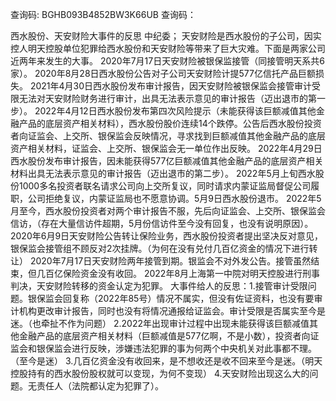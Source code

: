 查询码: BGHB093B4852BW3K66UB
查询码： 

西水股份、天安财险大事件的反思
中纪委；
天安财险是西水股份的子公司，因实控人明天控股单位犯罪给西水股份和天安财险等带来了巨大灾难。下面是两家公司近两年来发生的大事。
2020年7月17日天安财险被银保监接管（同接管明天系共6家）。
2020年8月28日西水股份公告对子公司天安财险计提577亿信托产品巨额损失。
2021年4月30日西水股份发布审计报告，因天安财险被银保监会接管审计受限无法对天安财险财务进行审计，出具无法表示意见的审计报告（迈出退市的第一步）。
2022年4月12日西水股份发布第四次风险提示（未能获得该巨额减值其他金融产品的底层资产相关材料），西水股份股价连续14个跌停。公告后西水股份投资者向证监会、上交所、银保监会反映情况，寻求找到巨额减值其他金融产品的底层资产相关材料，证监会、上交所、银保监会无一单位作出反映。
2022年4月29日西水股份发布审计报告，因未能获得577亿巨额减值其他金融产品的底层资产相关材料出具无法表示意见的审计报告（迈出退市的第二步）。
2022年5月上旬西水股份1000多名投资者联名请求公司向上交所复议，同时请求内蒙证监局督促公司履职，公司拒绝复议，内蒙证监局也不愿意协调。5月9日西水股份退市。
2022年5月至今，西水股份投资者对两个审计报告不服，先后向证监会、上交所、银保监会信访，（存在大量信访件超期，5月份信访件至今没有回复，也没有说明原因）。
2020年6月9日天安财险公告转让保险业务，西水股份投资者提出坚决反对意见，银保监会接管组不顾反对2次挂牌。（为何在没有兑付几百亿资金的情况下进行转让）
2020年7月17日天安财险两年接管到期。银监会不对外发公告。接管虽然结束，但几百亿保险资金没有收回。
2022年8月上海第一中院对明天控股进行刑事判决，天安财险转移的资金认定为犯罪。
大事件给人的反思：1.接管审计受限问题。银保监会回复称（2022年85号）情况不属实，但没有佐证资料，也没有要审计机构更改审计报告，同时也没有将情况通报给证监会。审计受限是否属实至今是迷。（也牵扯不作为问题）
2.2022年出现审计过程中出现未能获得该巨额减值其他金融产品的底层资产相关材料（巨额减值是577亿啊，不是小数），投资者向证监会和银保监会进行反映，涉嫌违法犯罪的事为何两个中央机关对此事都不理。（至今是迷）
3.几百亿资金没有收回来，是不想收还是收不回来至今是迷。（明天控股持有的西水股份股权就可以变现，为何不变现）
4.天安财险出现这么大的问题。无责任人（法院都认定为犯罪了）。
